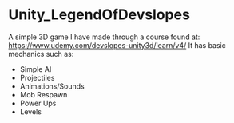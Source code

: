 # Unity_LegendOfDevslopes

A simple 3D game I have made through a course found at: https://www.udemy.com/devslopes-unity3d/learn/v4/
It has basic mechanics such as:

- Simple AI
- Projectiles
- Animations/Sounds
- Mob Respawn
- Power Ups
- Levels
